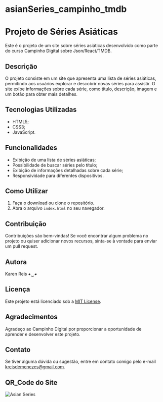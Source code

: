 # asianSeries_campinho_tmdb

# Projeto de Séries Asiáticas

Este é o projeto de um site sobre séries asiáticas desenvolvido como parte do curso Campinho Digital sobre Json/React/TMDB.

## Descrição

O projeto consiste em um site que apresenta uma lista de séries asiáticas, permitindo aos usuários explorar e descobrir novas séries para assistir.
O site exibe informações sobre cada série, como título, descrição, imagem e um botão para obter mais detalhes.

## Tecnologias Utilizadas

- HTML5;
- CSS3;
- JavaScript.

## Funcionalidades

- Exibição de uma lista de séries asiáticas;
- Possibilidade de buscar séries pelo título;
- Exibição de informações detalhadas sobre cada série;
- Responsividade para diferentes dispositivos.

## Como Utilizar

1. Faça o download ou clone o repositório.
2. Abra o arquivo `index.html` no seu navegador.

## Contribuição

Contribuições são bem-vindas! Se você encontrar algum problema no projeto ou quiser adicionar novos recursos, sinta-se à vontade para enviar um pull request.

## Autora

Karen Reis ◕‿◕

## Licença

Este projeto está licenciado sob a [MIT License](https://opensource.org/licenses/MIT).

## Agradecimentos

Agradeço ao Campinho Digital por proporcionar a oportunidade de aprender e desenvolver este projeto.

## Contato

Se tiver alguma dúvida ou sugestão, entre em contato comigo pelo e-mail [kreisdemenezes@gmail.com](mailto:kreisdemenezes@gmail.com).

## **QR_Code do Site**
![Asian Series](asian-series/src/assets/AsianSeries.png)

